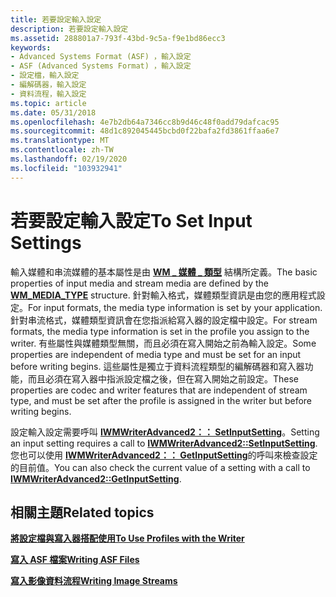 ```yaml
---
title: 若要設定輸入設定
description: 若要設定輸入設定
ms.assetid: 288801a7-793f-43bd-9c5a-f9e1bd86ecc3
keywords:
- Advanced Systems Format (ASF) ，輸入設定
- ASF (Advanced Systems Format) ，輸入設定
- 設定檔，輸入設定
- 編解碼器，輸入設定
- 資料流程，輸入設定
ms.topic: article
ms.date: 05/31/2018
ms.openlocfilehash: 4e7b2db64a7346cc8b9d46c48f0add79dafcac95
ms.sourcegitcommit: 48d1c892045445bcbd0f22bafa2fd3861ffaa6e7
ms.translationtype: MT
ms.contentlocale: zh-TW
ms.lasthandoff: 02/19/2020
ms.locfileid: "103932941"
---
```

# <a name="to-set-input-settings"></a><span data-ttu-id="2044e-108">若要設定輸入設定</span><span class="sxs-lookup"><span data-stu-id="2044e-108">To Set Input Settings</span></span>

<span data-ttu-id="2044e-109">輸入媒體和串流媒體的基本屬性是由 [**WM \_ 媒體 \_ 類型**](/previous-versions/windows/desktop/api/wmsdkidl/ns-wmsdkidl-wm_media_type) 結構所定義。</span><span class="sxs-lookup"><span data-stu-id="2044e-109">The basic properties of input media and stream media are defined by the [**WM\_MEDIA\_TYPE**](/previous-versions/windows/desktop/api/wmsdkidl/ns-wmsdkidl-wm_media_type) structure.</span></span> <span data-ttu-id="2044e-110">針對輸入格式，媒體類型資訊是由您的應用程式設定。</span><span class="sxs-lookup"><span data-stu-id="2044e-110">For input formats, the media type information is set by your application.</span></span> <span data-ttu-id="2044e-111">針對串流格式，媒體類型資訊會在您指派給寫入器的設定檔中設定。</span><span class="sxs-lookup"><span data-stu-id="2044e-111">For stream formats, the media type information is set in the profile you assign to the writer.</span></span> <span data-ttu-id="2044e-112">有些屬性與媒體類型無關，而且必須在寫入開始之前為輸入設定。</span><span class="sxs-lookup"><span data-stu-id="2044e-112">Some properties are independent of media type and must be set for an input before writing begins.</span></span> <span data-ttu-id="2044e-113">這些屬性是獨立于資料流程類型的編解碼器和寫入器功能，而且必須在寫入器中指派設定檔之後，但在寫入開始之前設定。</span><span class="sxs-lookup"><span data-stu-id="2044e-113">These properties are codec and writer features that are independent of stream type, and must be set after the profile is assigned in the writer but before writing begins.</span></span>

<span data-ttu-id="2044e-114">設定輸入設定需要呼叫 [**IWMWriterAdvanced2：： SetInputSetting**](/previous-versions/windows/desktop/api/Wmsdkidl/nf-wmsdkidl-iwmwriteradvanced2-setinputsetting)。</span><span class="sxs-lookup"><span data-stu-id="2044e-114">Setting an input setting requires a call to [**IWMWriterAdvanced2::SetInputSetting**](/previous-versions/windows/desktop/api/Wmsdkidl/nf-wmsdkidl-iwmwriteradvanced2-setinputsetting).</span></span> <span data-ttu-id="2044e-115">您也可以使用 [**IWMWriterAdvanced2：： GetInputSetting**](/previous-versions/windows/desktop/api/Wmsdkidl/nf-wmsdkidl-iwmwriteradvanced2-getinputsetting)的呼叫來檢查設定的目前值。</span><span class="sxs-lookup"><span data-stu-id="2044e-115">You can also check the current value of a setting with a call to [**IWMWriterAdvanced2::GetInputSetting**](/previous-versions/windows/desktop/api/Wmsdkidl/nf-wmsdkidl-iwmwriteradvanced2-getinputsetting).</span></span>

## <a name="related-topics"></a><span data-ttu-id="2044e-116">相關主題</span><span class="sxs-lookup"><span data-stu-id="2044e-116">Related topics</span></span>

<dl> <dt>

[<span data-ttu-id="2044e-117">**將設定檔與寫入器搭配使用**</span><span class="sxs-lookup"><span data-stu-id="2044e-117">**To Use Profiles with the Writer**</span></span>](to-use-profiles-with-the-writer.md)
</dt> <dt>

[<span data-ttu-id="2044e-118">**寫入 ASF 檔案**</span><span class="sxs-lookup"><span data-stu-id="2044e-118">**Writing ASF Files**</span></span>](writing-asf-files.md)
</dt> <dt>

[<span data-ttu-id="2044e-119">**寫入影像資料流程**</span><span class="sxs-lookup"><span data-stu-id="2044e-119">**Writing Image Streams**</span></span>](writing-image-streams.md)
</dt> </dl>

 

 





